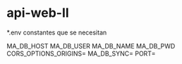 # api-web-II

*.env constantes que se necesitan

MA_DB_HOST
MA_DB_USER
MA_DB_NAME
MA_DB_PWD
CORS_OPTIONS_ORIGINS=
MA_DB_SYNC=
PORT=
